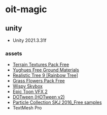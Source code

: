 # oit-magic

## unity

- Unity 2021.3.31f

### assets

- [Terrain Textures Pack Free](https://assetstore.unity.com/packages/2d/textures-materials/nature/terrain-textures-pack-free-139542)
- [Yughues Free Ground Materials](https://assetstore.unity.com/packages/2d/textures-materials/floors/yughues-free-ground-materials-13001)
- [Realistic Tree 9 [Rainbow Tree]](https://assetstore.unity.com/packages/3d/vegetation/trees/realistic-tree-9-rainbow-tree-54622)
- [Grass Flowers Pack Free](https://assetstore.unity.com/packages/2d/textures-materials/nature/grass-flowers-pack-free-138810)
- [Wispy Skybox](https://assetstore.unity.com/packages/2d/textures-materials/sky/wispy-skybox-21737)
- [Epic Toon VFX 2](https://assetstore.unity.com/packages/vfx/particles/spells/epic-toon-vfx-2-157651)
- [DOTween (HOTween v2)](https://assetstore.unity.com/packages/tools/animation/dotween-hotween-v2-27676)
- [Particle Collection SKJ 2016_Free samples](https://assetstore.unity.com/packages/vfx/particles/particle-collection-skj-2016-free-samples-72399)
- TextMesh Pro
